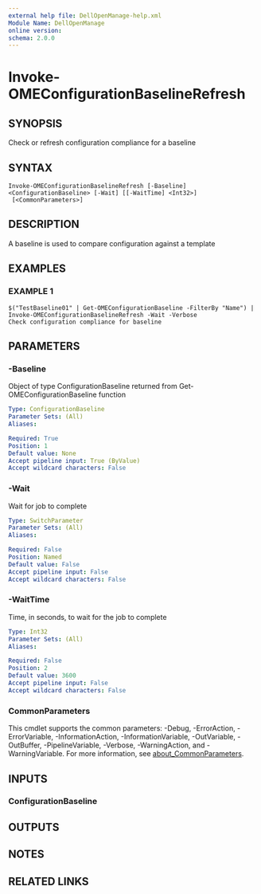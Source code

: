 ```yaml
---
external help file: DellOpenManage-help.xml
Module Name: DellOpenManage
online version:
schema: 2.0.0
---
```


# Invoke-OMEConfigurationBaselineRefresh

## SYNOPSIS
Check or refresh configuration compliance for a baseline

## SYNTAX

```
Invoke-OMEConfigurationBaselineRefresh [-Baseline] <ConfigurationBaseline> [-Wait] [[-WaitTime] <Int32>]
 [<CommonParameters>]
```

## DESCRIPTION
A baseline is used to compare configuration against a template

## EXAMPLES

### EXAMPLE 1
```
$("TestBaseline01" | Get-OMEConfigurationBaseline -FilterBy "Name") | Invoke-OMEConfigurationBaselineRefresh -Wait -Verbose
Check configuration compliance for baseline
```

## PARAMETERS

### -Baseline
Object of type ConfigurationBaseline returned from Get-OMEConfigurationBaseline function

```yaml
Type: ConfigurationBaseline
Parameter Sets: (All)
Aliases:

Required: True
Position: 1
Default value: None
Accept pipeline input: True (ByValue)
Accept wildcard characters: False
```

### -Wait
Wait for job to complete

```yaml
Type: SwitchParameter
Parameter Sets: (All)
Aliases:

Required: False
Position: Named
Default value: False
Accept pipeline input: False
Accept wildcard characters: False
```

### -WaitTime
Time, in seconds, to wait for the job to complete

```yaml
Type: Int32
Parameter Sets: (All)
Aliases:

Required: False
Position: 2
Default value: 3600
Accept pipeline input: False
Accept wildcard characters: False
```

### CommonParameters
This cmdlet supports the common parameters: -Debug, -ErrorAction, -ErrorVariable, -InformationAction, -InformationVariable, -OutVariable, -OutBuffer, -PipelineVariable, -Verbose, -WarningAction, and -WarningVariable. For more information, see [about_CommonParameters](http://go.microsoft.com/fwlink/?LinkID=113216).

## INPUTS

### ConfigurationBaseline
## OUTPUTS

## NOTES

## RELATED LINKS
